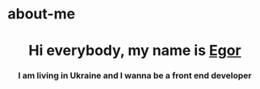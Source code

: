 # about-me 
<h1 align="center">Hi everybody, my name is <a href="https://ru.wikipedia.org/wiki/%D0%95%D0%B3%D0%BE%D1%80" target="_blank">Egor</a></h1>
<h3 align="center">I am living in Ukraine and I wanna be a front end developer</h3>
